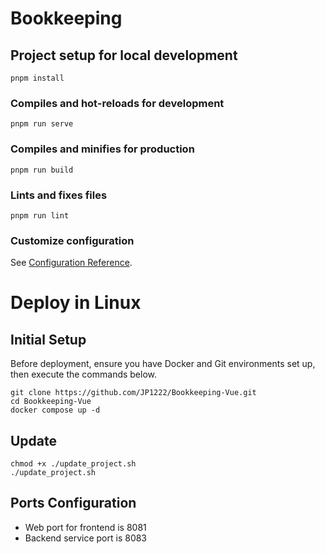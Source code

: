 # Bookkeeping

## Project setup for local development
```
pnpm install
```

### Compiles and hot-reloads for development
```
pnpm run serve
```

### Compiles and minifies for production
```
pnpm run build
```

### Lints and fixes files
```
pnpm run lint
```

### Customize configuration
See [Configuration Reference](https://cli.vuejs.org/config/).

# Deploy in Linux
## Initial Setup
Before deployment, ensure you have Docker and Git environments set up, then execute the commands below.
```
git clone https://github.com/JP1222/Bookkeeping-Vue.git
cd Bookkeeping-Vue
docker compose up -d
```
## Update
```
chmod +x ./update_project.sh
./update_project.sh
```

## Ports Configuration
- Web port for frontend is 8081
- Backend service port is 8083




